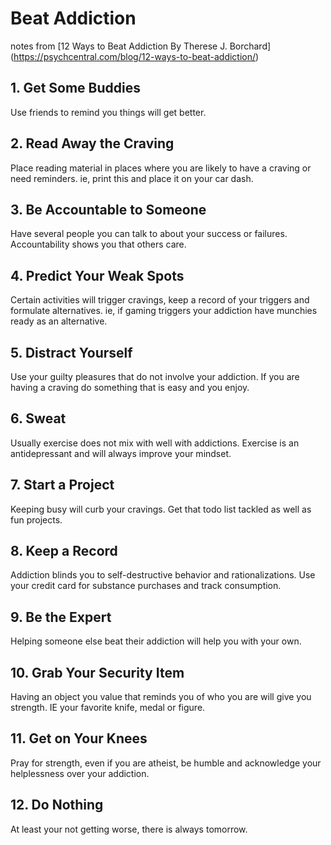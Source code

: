 # Beat Addiction
notes from [12 Ways to Beat Addiction
By Therese J. Borchard] (https://psychcentral.com/blog/12-ways-to-beat-addiction/)

## 1. Get Some Buddies
Use friends to remind you things will get better.

## 2. Read Away the Craving
Place reading material in places where you are likely to have a craving or need reminders. ie, print this and place it on your car dash.

## 3. Be Accountable to Someone
Have several people you can talk to about your success or failures. Accountability shows you that others care.

## 4. Predict Your Weak Spots
Certain activities will trigger cravings, keep a record of your triggers and formulate alternatives. ie, if gaming triggers your addiction have munchies ready as an alternative.

## 5. Distract Yourself
Use your guilty pleasures that do not involve your addiction. If you are having a craving do something that is easy and you enjoy.

## 6. Sweat
Usually exercise does not mix with well with addictions. Exercise is an antidepressant and will always improve your mindset.

## 7. Start a Project
Keeping busy will curb your cravings. Get that todo list tackled as well as fun projects.

## 8. Keep a Record
Addiction blinds you to self-destructive behavior and rationalizations. Use your credit card for substance purchases and track consumption.

## 9. Be the Expert
Helping someone else beat their addiction will help you with your own.

## 10. Grab Your Security Item
Having an object you value that reminds you of who you are will give you strength. IE your favorite knife, medal or figure.

## 11. Get on Your Knees
Pray for strength, even if you are atheist, be humble and acknowledge your helplessness over your addiction.

## 12. Do Nothing
At least your not getting worse, there is always tomorrow.


